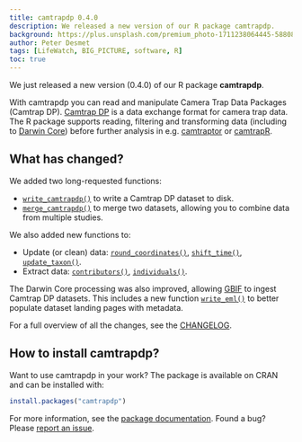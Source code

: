 ```yaml
---
title: camtrapdp 0.4.0
description: We released a new version of our R package camtrapdp.
background: https://plus.unsplash.com/premium_photo-1711238064445-58808e82957a?q=80&w=2671&auto=format&fit=crop&ixlib=rb-4.1.0&ixid=M3wxMjA3fDB8MHxwaG90by1wYWdlfHx8fGVufDB8fHx8fA%3D%3D
author: Peter Desmet
tags: [LifeWatch, BIG_PICTURE, software, R]
toc: true
---
```


We just released a new version (0.4.0) of our R package **camtrapdp**.

With camtrapdp you can read and manipulate Camera Trap Data Packages (Camtrap DP). [Camtrap DP](https://camtrap-dp.tdwg.org) is a data exchange format for camera trap data. The R package supports reading, filtering and transforming data (including to [Darwin Core](https://dwc.tdwg.org)) before further analysis in e.g. [camtraptor](https://inbo.github.io/camtraptor/) or [camtrapR](https://cran.r-project.org/package=camtrapR).

## What has changed?

We added two long-requested functions:

- [`write_camtrapdp()`](https://inbo.github.io/camtrapdp/reference/write_camtrapdp.html) to write a Camtrap DP dataset to disk.
- [`merge_camtrapdp()`](https://inbo.github.io/camtrapdp/reference/merge_camtrapdp.html) to merge two datasets, allowing you to combine data from multiple studies.

We also added new functions to:

- Update (or clean) data: [`round_coordinates()`](https://inbo.github.io/camtrapdp/reference/round_coordinates.html), [`shift_time()`](https://inbo.github.io/camtrapdp/reference/shift_time.html), [`update_taxon()`](https://inbo.github.io/camtrapdp/reference/update_taxon.html).
- Extract data: [`contributors()`](https://inbo.github.io/camtrapdp/reference/contributors.html), [`individuals()`](https://inbo.github.io/camtrapdp/reference/individuals.html).

The Darwin Core processing was also improved, allowing [GBIF](https://www.gbif.org) to ingest Camtrap DP datasets. This includes a new function [`write_eml()`](https://inbo.github.io/camtrapdp/reference/write_eml.html) to better populate dataset landing pages with metadata.

For a full overview of all the changes, see the [CHANGELOG](https://inbo.github.io/camtrapdp/news/index.html#camtrapdp-040).

## How to install camtrapdp?

Want to use camtrapdp in your work? The package is available on CRAN and can be installed with:

```R
install.packages("camtrapdp")
```

For more information, see the [package documentation](https://inbo.github.io/camtrapdp/). Found a bug? Please [report an issue](https://github.com/inbo/camtrapdp/issues).
